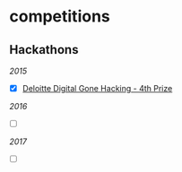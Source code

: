 # competitions

## Hackathons
_2015_
* [X] [Deloitte Digital Gone Hacking - 4th Prize](https://www.meetup.com/UK-Hackathons-and-Jams/events/221511950/)

_2016_
* [ ] [ ]()

_2017_
* [ ] [ ]()
